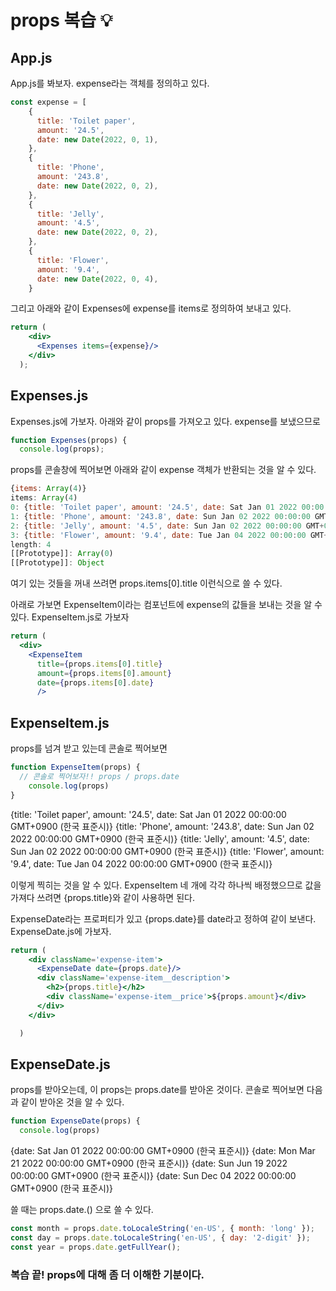 # props 복습 💡

## App.js

App.js를 봐보자. expense라는 객체를 정의하고 있다. 

```jsx
const expense = [
    {
      title: 'Toilet paper',
      amount: '24.5',
      date: new Date(2022, 0, 1),
    },
    {
      title: 'Phone',
      amount: '243.8',
      date: new Date(2022, 0, 2),
    },
    {
      title: 'Jelly',
      amount: '4.5',
      date: new Date(2022, 0, 2),
    },
    {
      title: 'Flower',
      amount: '9.4',
      date: new Date(2022, 0, 4),
    }
```

그리고 아래와 같이 Expenses에 expense를 items로 정의하여 보내고 있다. 

```jsx
return (
    <div>
      <Expenses items={expense}/>
    </div>
  );
```

## Expenses.js

Expenses.js에 가보자. 아래와 같이 props를 가져오고 있다. expense를 보냈으므로

```jsx
function Expenses(props) {
  console.log(props);
```

props를 콘솔창에 찍어보면 아래와 같이 expense 객체가 반환되는 것을 알 수 있다.

```jsx
{items: Array(4)}
items: Array(4)
0: {title: 'Toilet paper', amount: '24.5', date: Sat Jan 01 2022 00:00:00 GMT+0900 (한국 표준시)}
1: {title: 'Phone', amount: '243.8', date: Sun Jan 02 2022 00:00:00 GMT+0900 (한국 표준시)}
2: {title: 'Jelly', amount: '4.5', date: Sun Jan 02 2022 00:00:00 GMT+0900 (한국 표준시)}
3: {title: 'Flower', amount: '9.4', date: Tue Jan 04 2022 00:00:00 GMT+0900 (한국 표준시)}
length: 4
[[Prototype]]: Array(0)
[[Prototype]]: Object
```

여기 있는 것들을 꺼내 쓰려면 props.items[0].title 이런식으로 쓸 수 있다. 

아래로 가보면 ExpenseItem이라는 컴포넌트에 expense의 값들을 보내는 것을 알 수 있다. ExpenseItem.js로 가보자

```jsx
return (
  <div>
    <ExpenseItem 
      title={props.items[0].title} 
      amount={props.items[0].amount} 
      date={props.items[0].date}
      />
```

## ExpenseItem.js

props를 넘겨 받고 있는데 콘솔로 찍어보면 

```jsx
function ExpenseItem(props) {
  // 콘솔로 찍어보자!! props / props.date
	console.log(props)
}
```

{title: 'Toilet paper', amount: '24.5', date: Sat Jan 01 2022 00:00:00 GMT+0900 (한국 표준시)}
{title: 'Phone', amount: '243.8', date: Sun Jan 02 2022 00:00:00 GMT+0900 (한국 표준시)}
{title: 'Jelly', amount: '4.5', date: Sun Jan 02 2022 00:00:00 GMT+0900 (한국 표준시)}
{title: 'Flower', amount: '9.4', date: Tue Jan 04 2022 00:00:00 GMT+0900 (한국 표준시)}

이렇게 찍히는 것을 알 수 있다. ExpenseItem 네 개에 각각 하나씩 배정했으므로 값을 가져다 쓰려면 {props.title}와 같이 사용하면 된다. 

ExpenseDate라는 프로퍼티가 있고 {props.date}를 date라고 정하여 같이 보낸다. ExpenseDate.js에 가보자.

```jsx
return (
    <div className='expense-item'>
      <ExpenseDate date={props.date}/>
      <div className='expense-item__description'>
        <h2>{props.title}</h2>
        <div className='expense-item__price'>${props.amount}</div>
      </div>
    </div>

  )
```

## ExpenseDate.js

props를 받아오는데, 이 props는 props.date를 받아온 것이다. 콘솔로 찍어보면 다음과 같이 받아온 것을 알 수 있다.

```jsx
function ExpenseDate(props) {
  console.log(props)
```

{date: Sat Jan 01 2022 00:00:00 GMT+0900 (한국 표준시)}
{date: Mon Mar 21 2022 00:00:00 GMT+0900 (한국 표준시)}
{date: Sun Jun 19 2022 00:00:00 GMT+0900 (한국 표준시)}
{date: Sun Dec 04 2022 00:00:00 GMT+0900 (한국 표준시)}

쓸 때는 props.date.() 으로 쓸 수 있다. 

```jsx
const month = props.date.toLocaleString('en-US', { month: 'long' });
const day = props.date.toLocaleString('en-US', { day: '2-digit' });
const year = props.date.getFullYear();
```

### 복습 끝! props에 대해 좀 더 이해한 기분이다.
